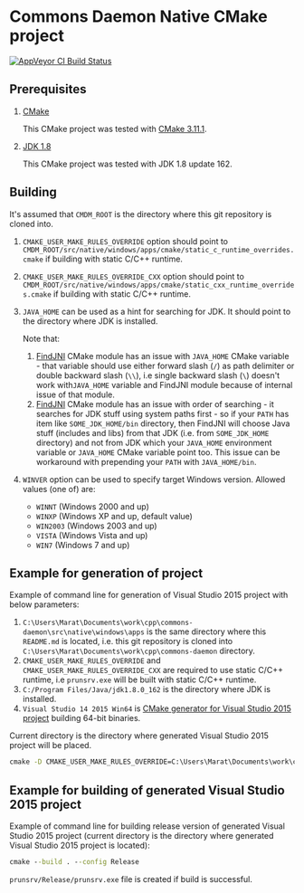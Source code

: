 # Commons Daemon Native CMake project

[![AppVeyor CI Build Status](https://ci.appveyor.com/api/projects/status/sb54phb5i0r14i66?svg=true)](https://ci.appveyor.com/project/mabrarov/commons-daemon)

## Prerequisites

1. [CMake](https://cmake.org/)

    This CMake project was tested with [CMake 3.11.1](https://cmake.org/files/v3.11/cmake-3.11.1-win64-x64.zip).
    
1. [JDK 1.8](http://www.oracle.com/technetwork/java/javase/downloads/jdk8-downloads-2133151.html)

    This CMake project was tested with JDK 1.8 update 162.

## Building

It's assumed that `CMDM_ROOT` is the directory where this git repository is cloned into.

1. `CMAKE_USER_MAKE_RULES_OVERRIDE` option should point to `CMDM_ROOT/src/native/windows/apps/cmake/static_c_runtime_overrides.cmake` if building with static C/C++ runtime.
1. `CMAKE_USER_MAKE_RULES_OVERRIDE_CXX` option should point to `CMDM_ROOT/src/native/windows/apps/cmake/static_cxx_runtime_overrides.cmake` if building with static C/C++ runtime.
1. `JAVA_HOME` can be used as a hint for searching for JDK. It should point to the directory where JDK is installed.
    
    Note that:
    
    1. [FindJNI](https://cmake.org/cmake/help/v3.0/module/FindJNI.html) CMake module has an issue with `JAVA_HOME` CMake variable - that variable should use either forward slash (`/`) as path delimiter or double backward slash (`\\`), i.e single backward slash (`\`) doesn't work with`JAVA_HOME` variable and FindJNI module because of internal issue of that module.  
    1. [FindJNI](https://cmake.org/cmake/help/v3.0/module/FindJNI.html) CMake module has an issue with order of searching - it searches for JDK stuff using system paths first - 
    so if your `PATH` has item like `SOME_JDK_HOME/bin` directory, then FindJNI will choose Java stuff (includes and libs) from that JDK (i.e. from `SOME_JDK_HOME` directory) and not from JDK which your `JAVA_HOME` environment variable or `JAVA_HOME` CMake variable point too.
    This issue can be workaround with prepending your `PATH` with `JAVA_HOME/bin`.

  
1. `WINVER` option can be used to specify target Windows version. Allowed values (one of) are:
    * `WINNT` (Windows 2000 and up) 
    * `WINXP` (Windows XP and up, default value)
    * `WIN2003` (Windows 2003 and up)
    * `VISTA` (Windows Vista and up)
    * `WIN7` (Windows 7 and up)

## Example for generation of project

Example of command line for generation of Visual Studio 2015 project with below parameters:

1. `C:\Users\Marat\Documents\work\cpp\commons-daemon\src\native\windows\apps` is the same directory where this `README.md` is located, i.e. this git repository is cloned into `C:\Users\Marat\Documents\work\cpp\commons-daemon` directory. 
1. `CMAKE_USER_MAKE_RULES_OVERRIDE` and `CMAKE_USER_MAKE_RULES_OVERRIDE_CXX` are required to use static C/C++ runtime, i.e `prunsrv.exe` will be built with static C/C++ runtime.
1. `C:/Program Files/Java/jdk1.8.0_162` is the directory where JDK is installed. 
1. `Visual Studio 14 2015 Win64` is [CMake generator for Visual Studio 2015 project](https://cmake.org/cmake/help/v3.1/generator/Visual%20Studio%2014%202015.html) building 64-bit binaries.

Current directory is the directory where generated Visual Studio 2015 project will be placed. 

```cmd
cmake -D CMAKE_USER_MAKE_RULES_OVERRIDE=C:\Users\Marat\Documents\work\cpp\commons-daemon\src\native\windows\apps\cmake\static_c_runtime_overrides.cmake -D CMAKE_USER_MAKE_RULES_OVERRIDE_CXX=C:\Users\Marat\Documents\work\cpp\commons-daemon\src\native\windows\apps\cmake\static_cxx_runtime_overrides.cmake -D JAVA_HOME="C:/Program Files/Java/jdk1.8.0_162" -G "Visual Studio 14 2015 Win64" C:\Users\Marat\Documents\work\cpp\commons-daemon\src\native\windows\apps
```

## Example for building of generated Visual Studio 2015 project

Example of command line for building release version of generated Visual Studio 2015 project (current directory is the directory where generated Visual Studio 2015 project is located):

```cmd
cmake --build . --config Release
```
 
`prunsrv/Release/prunsrv.exe` file is created if build is successful.